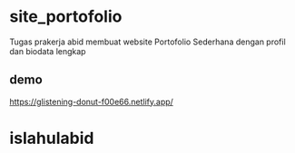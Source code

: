 # site_portofolio
Tugas prakerja abid membuat website Portofolio Sederhana dengan profil dan biodata lengkap

## demo
https://glistening-donut-f00e66.netlify.app/
# islahulabid
